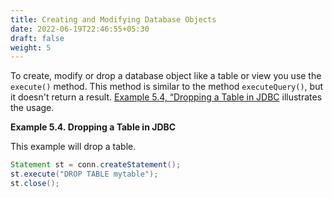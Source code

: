 ```yaml
---
title: Creating and Modifying Database Objects
date: 2022-06-19T22:46:55+05:30
draft: false
weight: 5
---
```


To create, modify or drop a database object like a table or view you use the
`execute()` method.  This method is similar to the method `executeQuery()`, but
it doesn't return a result. [Example 5.4, “Dropping a Table in JDBC](ddl.html#drop-table-example)
illustrates the usage.

<a name="drop-table-example"></a>
**Example 5.4. Dropping a Table in JDBC**

This example will drop a table.

```java
Statement st = conn.createStatement();
st.execute("DROP TABLE mytable");
st.close();
```
